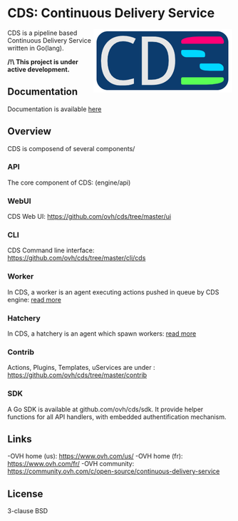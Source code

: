 # CDS: Continuous Delivery Service

<img align="right" src="https://raw.githubusercontent.com/ovh/cds/master/logo-background.png">

CDS is a pipeline based Continuous Delivery Service written in Go(lang).

**/!\ This project is under active development.**

## Documentation

Documentation is available [here](/doc/overview/introduction.md)

## Overview

CDS is composend of several components/

### API

The core component of CDS: (engine/api)

### WebUI

CDS Web UI: https://github.com/ovh/cds/tree/master/ui

### CLI

CDS Command line interface: https://github.com/ovh/cds/tree/master/cli/cds

### Worker

In CDS, a worker is an agent executing actions pushed in queue by CDS engine: [read more](/doc/overview/worker.md)

### Hatchery

In CDS, a hatchery is an agent which spawn workers: [read more](/doc/overview/hatchery.md)

### Contrib

Actions, Plugins, Templates, uServices are under : https://github.com/ovh/cds/tree/master/contrib

### SDK

A Go SDK is available at github.com/ovh/cds/sdk. It provide helper functions for all API handlers, with embedded authentification mechanism.

## Links

-OVH home (us): https://www.ovh.com/us/
-OVH home (fr): https://www.ovh.com/fr/
-OVH community: https://community.ovh.com/c/open-source/continuous-delivery-service

## License

3-clause BSD
